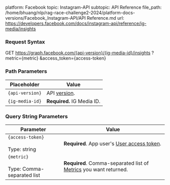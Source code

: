 platform: Facebook
topic: Instagram-API
subtopic: API Reference
file_path: /home/bhuang/nlp/rag-race-challenge2-2024/platform-docs-versions/Facebook_Instagram-API/API Reference.md
url: https://developers.facebook.com/docs/instagram-api/reference/ig-media/insights

### Request Syntax

GET https://graph.facebook.com/{api-version}/{ig-media-id}/insights
  ?metric={metric}
  &access\_token={access-token}

### Path Parameters

| Placeholder | Value |
| --- | --- |
| `{api-version}` | API [version](https://developers.facebook.com/docs/graph-api/guides/versioning). |
| `{ig-media-id}` | **Required.** IG Media ID. |

### Query String Parameters

| Parameter | Value |
| --- | --- |
| `{access-token}`<br><br>Type: string | **Required**. App user's [User access token](https://developers.facebook.com/docs/facebook-login/access-tokens#usertokens). |
| `{metric}`<br><br>Type: Comma-separated list | **Required**. Comma-separated list of [Metrics](#metrics) you want returned. |